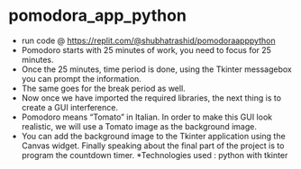 # pomodora_app_python
* run code @ https://replit.com/@shubhatrashid/pomodoraapppython
* Pomodoro starts with 25 minutes of work, you need to focus for 25 minutes. 
* Once the 25 minutes, time period is done, using the Tkinter messagebox you can prompt the information. 
* The same goes for the break period as well.
* Now once we have imported the required libraries, the next thing is to create a GUI interference.
* Pomodoro means “Tomato” in Italian. In order to make this GUI look realistic, we will use a Tomato image as the background image. 
* You can add the background image to the Tkinter application using the Canvas widget. Finally speaking about the final part of the project is to program the countdown timer.
*Technologies used : python with tkinter
